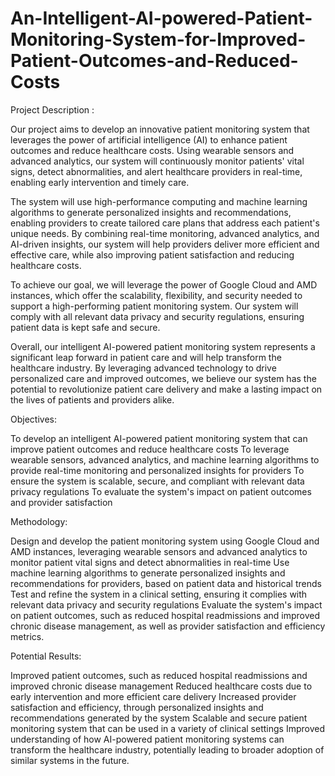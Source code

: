 # An-Intelligent-AI-powered-Patient-Monitoring-System-for-Improved-Patient-Outcomes-and-Reduced-Costs
Project Description : 

Our project aims to develop an innovative patient monitoring system that leverages the power of artificial intelligence (AI) to enhance patient outcomes and reduce healthcare costs. Using wearable sensors and advanced analytics, our system will continuously monitor patients' vital signs, detect abnormalities, and alert healthcare providers in real-time, enabling early intervention and timely care.

The system will use high-performance computing and machine learning algorithms to generate personalized insights and recommendations, enabling providers to create tailored care plans that address each patient's unique needs. By combining real-time monitoring, advanced analytics, and AI-driven insights, our system will help providers deliver more efficient and effective care, while also improving patient satisfaction and reducing healthcare costs.

To achieve our goal, we will leverage the power of Google Cloud and AMD instances, which offer the scalability, flexibility, and security needed to support a high-performing patient monitoring system. Our system will comply with all relevant data privacy and security regulations, ensuring patient data is kept safe and secure.

Overall, our intelligent AI-powered patient monitoring system represents a significant leap forward in patient care and will help transform the healthcare industry. By leveraging advanced technology to drive personalized care and improved outcomes, we believe our system has the potential to revolutionize patient care delivery and make a lasting impact on the lives of patients and providers alike.

Objectives:

To develop an intelligent AI-powered patient monitoring system that can improve patient outcomes and reduce healthcare costs
To leverage wearable sensors, advanced analytics, and machine learning algorithms to provide real-time monitoring and personalized insights for providers
To ensure the system is scalable, secure, and compliant with relevant data privacy regulations
To evaluate the system's impact on patient outcomes and provider satisfaction


Methodology:

Design and develop the patient monitoring system using Google Cloud and AMD instances, leveraging wearable sensors and advanced analytics to monitor patient vital signs and detect abnormalities in real-time
Use machine learning algorithms to generate personalized insights and recommendations for providers, based on patient data and historical trends
Test and refine the system in a clinical setting, ensuring it complies with relevant data privacy and security regulations
Evaluate the system's impact on patient outcomes, such as reduced hospital readmissions and improved chronic disease management, as well as provider satisfaction and efficiency metrics.


Potential Results:

Improved patient outcomes, such as reduced hospital readmissions and improved chronic disease management
Reduced healthcare costs due to early intervention and more efficient care delivery
Increased provider satisfaction and efficiency, through personalized insights and recommendations generated by the system
Scalable and secure patient monitoring system that can be used in a variety of clinical settings
Improved understanding of how AI-powered patient monitoring systems can transform the healthcare industry, potentially leading to broader adoption of similar systems in the future.
